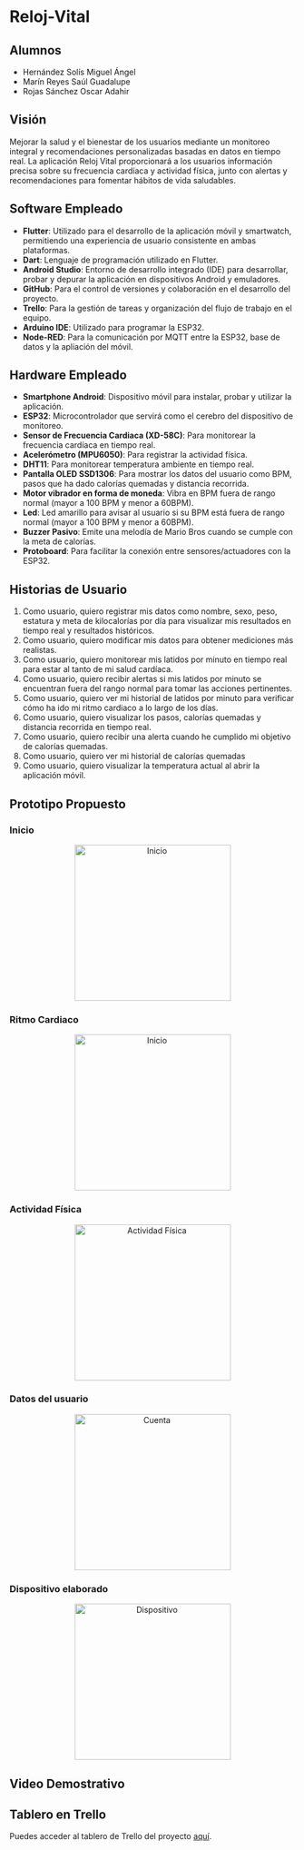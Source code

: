 # Reloj-Vital

## Alumnos
- Hernández Solís Miguel Ángel
- Marín Reyes Saúl Guadalupe
- Rojas Sánchez Oscar Adahir

## Visión
Mejorar la salud y el bienestar de los usuarios mediante un monitoreo integral y recomendaciones personalizadas basadas en datos en tiempo real. La aplicación Reloj Vital proporcionará a los usuarios información precisa sobre su frecuencia cardíaca y actividad física, junto con alertas y recomendaciones para fomentar hábitos de vida saludables.

## Software Empleado
- **Flutter**: Utilizado para el desarrollo de la aplicación móvil y smartwatch, permitiendo una experiencia de usuario consistente en ambas plataformas.
- **Dart**: Lenguaje de programación utilizado en Flutter.
- **Android Studio**: Entorno de desarrollo integrado (IDE) para desarrollar, probar y depurar la aplicación en dispositivos Android y emuladores.
- **GitHub**: Para el control de versiones y colaboración en el desarrollo del proyecto.
- **Trello**: Para la gestión de tareas y organización del flujo de trabajo en el equipo.
- **Arduino IDE**: Utilizado para programar la ESP32.
- **Node-RED**: Para la comunicación por MQTT entre la ESP32, base de datos y la apliación del móvil.

## Hardware Empleado
- **Smartphone Android**: Dispositivo móvil para instalar, probar y utilizar la aplicación.
- **ESP32**: Microcontrolador que servirá como el cerebro del dispositivo de monitoreo.
- **Sensor de Frecuencia Cardiaca (XD-58C)**: Para monitorear la frecuencia cardíaca en tiempo real.
- **Acelerómetro (MPU6050)**: Para registrar la actividad física.
- **DHT11**: Para monitorear temperatura ambiente en tiempo real.
- **Pantalla OLED SSD1306**: Para mostrar los datos del usuario como BPM, pasos que ha dado calorías quemadas y distancia recorrida.
- **Motor vibrador en forma de moneda**: Vibra en BPM fuera de rango normal (mayor a 100 BPM y menor a 60BPM).
- **Led**: Led amarillo para avisar al usuario si su BPM está fuera de rango normal (mayor a 100 BPM y menor a 60BPM).
- **Buzzer Pasivo**: Emite una melodía de Mario Bros cuando se cumple con la meta de calorías.
- **Protoboard**: Para facilitar la conexión entre sensores/actuadores con la ESP32.


## Historias de Usuario

1. Como usuario, quiero registrar mis datos como nombre, sexo, peso, estatura y meta de kilocalorías por día para visualizar mis resultados en tiempo real y resultados históricos.
2. Como usuario, quiero modificar mis datos para obtener mediciones más realistas. 
3. Como usuario, quiero monitorear mis latidos por minuto en tiempo real para estar al tanto de mi salud cardíaca.
4. Como usuario, quiero recibir alertas si mis latidos por minuto se encuentran fuera del rango normal para tomar las acciones pertinentes.
5. Como usuario, quiero ver mi historial de latidos por minuto para verificar cómo ha ido mi ritmo cardiaco a lo largo de los días.
6. Como usuario, quiero visualizar los pasos, calorías quemadas y distancia recorrida en tiempo real.
7. Como usuario, quiero recibir una alerta cuando he cumplido mi objetivo de calorías quemadas.
8. Como usuario, quiero ver mi historial de calorías quemadas
9. Como usuario, quiero visualizar la temperatura actual al abrir la aplicación móvil.

## Prototipo Propuesto
### Inicio
<p align="center">
  <img src="https://github.com/user-attachments/assets/d620e1af-719a-4786-b311-f36a36004b49" alt="Inicio" width="275" style="display: block; margin: 0 auto;">
</p>

### Ritmo Cardiaco
<p align="center">
  <img src="https://github.com/user-attachments/assets/4d94536a-1bff-4ab8-83a7-9c8a61e1ba2b" alt="Inicio" width="275" style="display: block; margin: 0 auto;">
</p>

### Actividad Física
<p align="center">
  <img src="https://github.com/user-attachments/assets/f4d384a9-d5cd-4cff-aef4-6420005d3cc2" alt="Actividad Física" width="275" style="display: block; margin: 0 auto;">
</p>

### Datos del usuario
<p align="center">
  <img src="https://github.com/user-attachments/assets/41a720e4-230e-489b-afdc-e8c5dcbca13b" alt="Cuenta" width="275" style="display: block; margin: 0 auto;">
</p>

### Dispositivo elaborado
<p align="center">
  <img src="https://github.com/user-attachments/assets/9c8e2341-04d4-4fc0-9f0f-f8f8f18f05a2" alt="Dispositivo" width="275" style="display: block; margin: 0 auto;">
</p>

## Video Demostrativo


## Tablero en Trello
Puedes acceder al tablero de Trello del proyecto [aquí](https://trello.com/invite/b/hpRexQgs/ATTIb7adaa5f4b2b22b23f892c7a59e9495d7F344284/reloj-vital).
